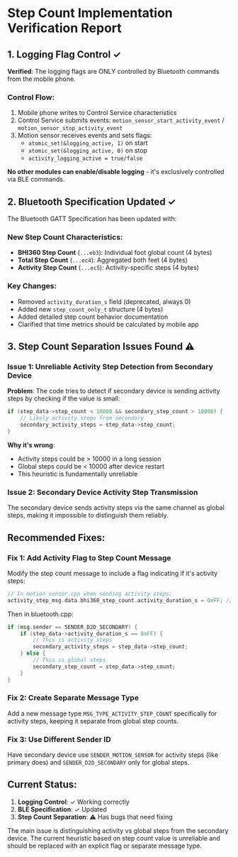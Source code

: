# Step Count Implementation Verification Report

## 1. Logging Flag Control ✓

**Verified**: The logging flags are ONLY controlled by Bluetooth commands from the mobile phone.

### Control Flow:
1. Mobile phone writes to Control Service characteristics
2. Control Service submits events: `motion_sensor_start_activity_event` / `motion_sensor_stop_activity_event`
3. Motion sensor receives events and sets flags:
   - `atomic_set(&logging_active, 1)` on start
   - `atomic_set(&logging_active, 0)` on stop
   - `activity_logging_active = true/false`

**No other modules can enable/disable logging** - it's exclusively controlled via BLE commands.

## 2. Bluetooth Specification Updated ✓

The Bluetooth GATT Specification has been updated with:

### New Step Count Characteristics:
- **BHI360 Step Count** (`...eb3`): Individual foot global count (4 bytes)
- **Total Step Count** (`...ec4`): Aggregated both feet (4 bytes)
- **Activity Step Count** (`...ec5`): Activity-specific steps (4 bytes)

### Key Changes:
- Removed `activity_duration_s` field (deprecated, always 0)
- Added new `step_count_only_t` structure (4 bytes)
- Added detailed step count behavior documentation
- Clarified that time metrics should be calculated by mobile app

## 3. Step Count Separation Issues Found ⚠️

### Issue 1: Unreliable Activity Step Detection from Secondary Device

**Problem**: The code tries to detect if secondary device is sending activity steps by checking if the value is small:

```c
if (step_data->step_count < 10000 && secondary_step_count > 10000) {
    // Likely activity steps from secondary
    secondary_activity_steps = step_data->step_count;
}
```

**Why it's wrong**:
- Activity steps could be > 10000 in a long session
- Global steps could be < 10000 after device restart
- This heuristic is fundamentally unreliable

### Issue 2: Secondary Device Activity Step Transmission

The secondary device sends activity steps via the same channel as global steps, making it impossible to distinguish them reliably.

## Recommended Fixes:

### Fix 1: Add Activity Flag to Step Count Message
Modify the step count message to include a flag indicating if it's activity steps:

```c
// In motion_sensor.cpp when sending activity steps:
activity_step_msg.data.bhi360_step_count.activity_duration_s = 0xFF; // Use as activity flag
```

Then in bluetooth.cpp:
```c
if (msg.sender == SENDER_D2D_SECONDARY) {
    if (step_data->activity_duration_s == 0xFF) {
        // This is activity steps
        secondary_activity_steps = step_data->step_count;
    } else {
        // This is global steps
        secondary_step_count = step_data->step_count;
    }
}
```

### Fix 2: Create Separate Message Type
Add a new message type `MSG_TYPE_ACTIVITY_STEP_COUNT` specifically for activity steps, keeping it separate from global step counts.

### Fix 3: Use Different Sender ID
Have secondary device use `SENDER_MOTION_SENSOR` for activity steps (like primary does) and `SENDER_D2D_SECONDARY` only for global steps.

## Current Status:

1. **Logging Control**: ✓ Working correctly
2. **BLE Specification**: ✓ Updated
3. **Step Count Separation**: ⚠️ Has bugs that need fixing

The main issue is distinguishing activity vs global steps from the secondary device. The current heuristic based on step count value is unreliable and should be replaced with an explicit flag or separate message type.